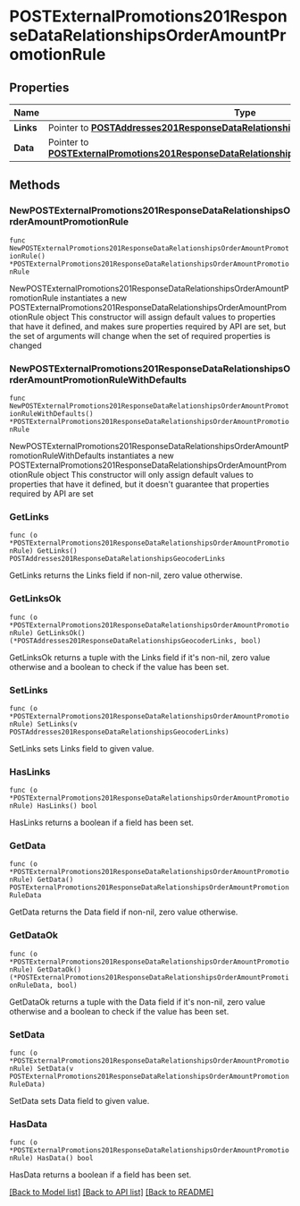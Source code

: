 # POSTExternalPromotions201ResponseDataRelationshipsOrderAmountPromotionRule

## Properties

Name | Type | Description | Notes
------------ | ------------- | ------------- | -------------
**Links** | Pointer to [**POSTAddresses201ResponseDataRelationshipsGeocoderLinks**](POSTAddresses201ResponseDataRelationshipsGeocoderLinks.md) |  | [optional] 
**Data** | Pointer to [**POSTExternalPromotions201ResponseDataRelationshipsOrderAmountPromotionRuleData**](POSTExternalPromotions201ResponseDataRelationshipsOrderAmountPromotionRuleData.md) |  | [optional] 

## Methods

### NewPOSTExternalPromotions201ResponseDataRelationshipsOrderAmountPromotionRule

`func NewPOSTExternalPromotions201ResponseDataRelationshipsOrderAmountPromotionRule() *POSTExternalPromotions201ResponseDataRelationshipsOrderAmountPromotionRule`

NewPOSTExternalPromotions201ResponseDataRelationshipsOrderAmountPromotionRule instantiates a new POSTExternalPromotions201ResponseDataRelationshipsOrderAmountPromotionRule object
This constructor will assign default values to properties that have it defined,
and makes sure properties required by API are set, but the set of arguments
will change when the set of required properties is changed

### NewPOSTExternalPromotions201ResponseDataRelationshipsOrderAmountPromotionRuleWithDefaults

`func NewPOSTExternalPromotions201ResponseDataRelationshipsOrderAmountPromotionRuleWithDefaults() *POSTExternalPromotions201ResponseDataRelationshipsOrderAmountPromotionRule`

NewPOSTExternalPromotions201ResponseDataRelationshipsOrderAmountPromotionRuleWithDefaults instantiates a new POSTExternalPromotions201ResponseDataRelationshipsOrderAmountPromotionRule object
This constructor will only assign default values to properties that have it defined,
but it doesn't guarantee that properties required by API are set

### GetLinks

`func (o *POSTExternalPromotions201ResponseDataRelationshipsOrderAmountPromotionRule) GetLinks() POSTAddresses201ResponseDataRelationshipsGeocoderLinks`

GetLinks returns the Links field if non-nil, zero value otherwise.

### GetLinksOk

`func (o *POSTExternalPromotions201ResponseDataRelationshipsOrderAmountPromotionRule) GetLinksOk() (*POSTAddresses201ResponseDataRelationshipsGeocoderLinks, bool)`

GetLinksOk returns a tuple with the Links field if it's non-nil, zero value otherwise
and a boolean to check if the value has been set.

### SetLinks

`func (o *POSTExternalPromotions201ResponseDataRelationshipsOrderAmountPromotionRule) SetLinks(v POSTAddresses201ResponseDataRelationshipsGeocoderLinks)`

SetLinks sets Links field to given value.

### HasLinks

`func (o *POSTExternalPromotions201ResponseDataRelationshipsOrderAmountPromotionRule) HasLinks() bool`

HasLinks returns a boolean if a field has been set.

### GetData

`func (o *POSTExternalPromotions201ResponseDataRelationshipsOrderAmountPromotionRule) GetData() POSTExternalPromotions201ResponseDataRelationshipsOrderAmountPromotionRuleData`

GetData returns the Data field if non-nil, zero value otherwise.

### GetDataOk

`func (o *POSTExternalPromotions201ResponseDataRelationshipsOrderAmountPromotionRule) GetDataOk() (*POSTExternalPromotions201ResponseDataRelationshipsOrderAmountPromotionRuleData, bool)`

GetDataOk returns a tuple with the Data field if it's non-nil, zero value otherwise
and a boolean to check if the value has been set.

### SetData

`func (o *POSTExternalPromotions201ResponseDataRelationshipsOrderAmountPromotionRule) SetData(v POSTExternalPromotions201ResponseDataRelationshipsOrderAmountPromotionRuleData)`

SetData sets Data field to given value.

### HasData

`func (o *POSTExternalPromotions201ResponseDataRelationshipsOrderAmountPromotionRule) HasData() bool`

HasData returns a boolean if a field has been set.


[[Back to Model list]](../README.md#documentation-for-models) [[Back to API list]](../README.md#documentation-for-api-endpoints) [[Back to README]](../README.md)


